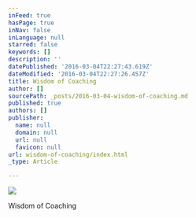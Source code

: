 ```yaml
---
inFeed: true
hasPage: true
inNav: false
inLanguage: null
starred: false
keywords: []
description: ''
datePublished: '2016-03-04T22:27:43.619Z'
dateModified: '2016-03-04T22:27:26.457Z'
title: Wisdom of Coaching
author: []
sourcePath: _posts/2016-03-04-wisdom-of-coaching.md
published: true
authors: []
publisher:
  name: null
  domain: null
  url: null
  favicon: null
url: wisdom-of-coaching/index.html
_type: Article

---
```

![](https://the-grid-user-content.s3-us-west-2.amazonaws.com/1e34d28a-e3de-4481-bcb0-aa1c3dd09bcb.jpg)

Wisdom of Coaching